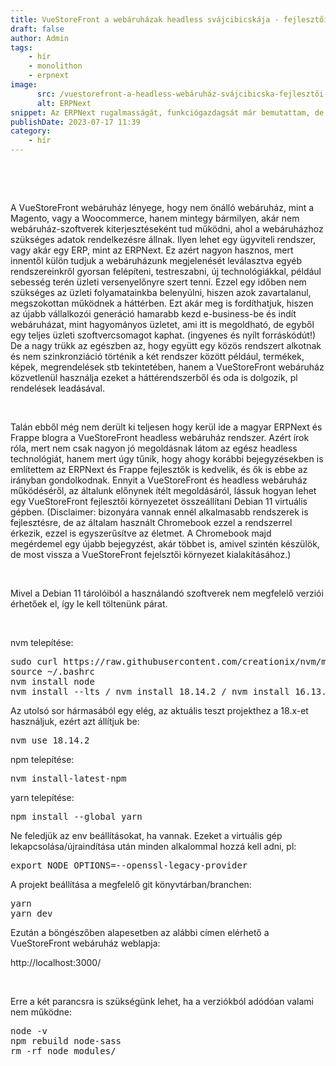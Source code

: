 ```yaml
---
title: VueStoreFront a webáruházak headless svájcibicskája - fejlesztői környezet kialakítása
draft: false
author: Admin
tags:
    - hír
    - monolithon
    - erpnext
image:
      src: /vuestorefront-a-headless-webáruház-svájcibicska-fejlesztői-környezet-kialakítása.png
      alt: ERPNext
snippet: Az ERPNext rugalmasságát, funkciógazdagsát már bemutattam, de azt is többször megemlítettem hogy érdemes más szoftverekkel együtt használni. Ilyen a VueStoreFront headless webáruház megoldás is.
publishDate: 2023-07-17 11:39
category:
    - hír
---
```


<p><br></p><p><br></p><p>A VueStoreFront webáruház lényege, hogy nem önálló webáruház, mint a Magento, vagy a Woocommerce, hanem mintegy bármilyen, akár nem webáruház-szoftverek kiterjesztéseként tud működni, ahol a webáruházhoz szükséges adatok rendelkezésre állnak. Ilyen lehet egy ügyviteli rendszer, vagy akár egy ERP, mint az ERPNext. Ez azért nagyon hasznos, mert innentől külön tudjuk a webáruházunk megjelenését leválasztva egyéb rendszereinkről gyorsan felépíteni, testreszabni, új technológiákkal, például sebesség terén üzleti versenyelőnyre szert tenni. Ezzel egy időben nem szükséges az üzleti folyamatainkba belenyúlni, hiszen azok zavartalanul, megszokottan működnek a háttérben. Ezt akár meg is fordíthatjuk, hiszen az újabb vállalkozói generáció hamarabb kezd e-business-be és indít webáruházat, mint hagyományos üzletet, ami itt is megoldható, de egyből egy teljes üzleti szoftvercsomagot kaphat. (ingyenes és nyílt forráskódút!) De a nagy trükk az egészben az, hogy együtt egy közös rendszert alkotnak és nem szinkronziáció történik a két rendszer között például, termékek, képek, megrendelések stb tekintetében, hanem a VueStoreFront webáruház közvetlenül használja ezeket a háttérendszerből és oda is dolgozik, pl rendelések leadásával.</p><p><br></p><p>Talán ebből még nem derült ki teljesen hogy kerül ide a magyar ERPNext és Frappe blogra a VueStoreFront headless webáruház rendszer. Azért írok róla, mert nem csak nagyon jó megoldásnak látom az egész headless technológiát, hanem mert úgy tűnik, hogy ahogy korábbi bejegyzésekben is említettem az ERPNext és Frappe fejlesztők is kedvelik, és ők is ebbe az irányban gondolkodnak. Ennyit a VueStoreFront és headless webáruház működéséről, az általunk előnynek ítélt megoldásáról, lássuk hogyan lehet egy VueStoreFront fejlesztői környezetet összeállítani Debian 11 virtuális gépben. (Disclaimer: bizonyára vannak ennél alkalmasabb rendszerek is fejlesztésre, de az általam használt Chromebook ezzel a rendszerrel érkezik, ezzel is egyszerűsítve az életmet. A Chromebook majd megérdemel egy újabb bejegyzést, akár többet is, amivel szintén készülök, de most vissza a VueStoreFront fejelsztői környezet kialakításához.)</p><p><br></p><p>Mivel a Debian 11 tárolóiból a használandó szoftverek nem megfelelő verziói érhetőek el, így le kell töltenünk párat.</p><p><br></p><p>nvm telepítése:</p><pre class="ql-code-block-container" spellcheck="false"><div class="ql-code-block" data-language="plain">sudo curl https://raw.githubusercontent.com/creationix/nvm/master/install.sh | bash</div><div class="ql-code-block" data-language="plain">source ~/.bashrc</div><div class="ql-code-block" data-language="plain">nvm install node</div><div class="ql-code-block" data-language="plain">nvm install --lts / nvm install 18.14.2 / nvm install 16.13.0</div></pre><p>Az utolsó sor hármasából egy elég, az aktuális teszt projekthez a 18.x-et használjuk, ezért azt állítjuk be:</p><pre class="ql-code-block-container" spellcheck="false"><div class="ql-code-block" data-language="plain">nvm use 18.14.2</div></pre><p>npm telepítése:</p><pre class="ql-code-block-container" spellcheck="false"><div class="ql-code-block" data-language="plain">nvm install-latest-npm</div></pre><p>yarn telepítése:</p><pre class="ql-code-block-container" spellcheck="false"><div class="ql-code-block" data-language="plain">npm install --global yarn</div></pre><p>Ne feledjük az env beállításokat, ha vannak. Ezeket a virtuális gép lekapcsolása/újraindítása után minden alkalommal hozzá kell adni, pl:</p><pre class="ql-code-block-container" spellcheck="false"><div class="ql-code-block" data-language="plain">export NODE_OPTIONS=--openssl-legacy-provider</div></pre><p>A projekt beállítása a megfelelő git könyvtárban/branchen:</p><pre class="ql-code-block-container" spellcheck="false"><div class="ql-code-block" data-language="plain">yarn</div><div class="ql-code-block" data-language="plain">yarn dev</div></pre><p>Ezután a böngészőben alapesetben az alábbi címen elérhető a VueStoreFront webáruház weblapja:</p><p>http://localhost:3000/</p><p><br></p><p>Erre a két parancsra is szükségünk lehet, ha a verziókból adódóan valami nem működne:</p><pre class="ql-code-block-container" spellcheck="false"><div class="ql-code-block" data-language="plain">node -v</div><div class="ql-code-block" data-language="plain">npm rebuild node-sass</div><div class="ql-code-block" data-language="plain">rm -rf node_modules/</div></pre>



